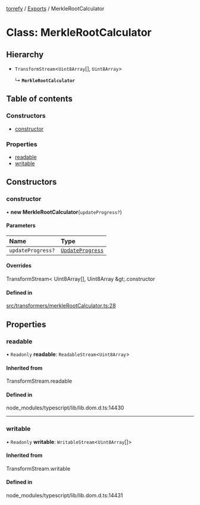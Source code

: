 [torrefy](../README.md) / [Exports](../modules.md) / MerkleRootCalculator

# Class: MerkleRootCalculator

## Hierarchy

- `TransformStream`<`Uint8Array`[], `Uint8Array`\>

  ↳ **`MerkleRootCalculator`**

## Table of contents

### Constructors

- [constructor](MerkleRootCalculator.md#constructor)

### Properties

- [readable](MerkleRootCalculator.md#readable)
- [writable](MerkleRootCalculator.md#writable)

## Constructors

### constructor

• **new MerkleRootCalculator**(`updateProgress?`)

#### Parameters

| Name | Type |
| :------ | :------ |
| `updateProgress?` | [`UpdateProgress`](../modules.md#updateprogress) |

#### Overrides

TransformStream&lt;
  Uint8Array[],
  Uint8Array
\&gt;.constructor

#### Defined in

[src/transformers/merkleRootCalculator.ts:28](https://github.com/Sec-ant/bepjs/blob/5d0ef68/src/transformers/merkleRootCalculator.ts#L28)

## Properties

### readable

• `Readonly` **readable**: `ReadableStream`<`Uint8Array`\>

#### Inherited from

TransformStream.readable

#### Defined in

node_modules/typescript/lib/lib.dom.d.ts:14430

___

### writable

• `Readonly` **writable**: `WritableStream`<`Uint8Array`[]\>

#### Inherited from

TransformStream.writable

#### Defined in

node_modules/typescript/lib/lib.dom.d.ts:14431
